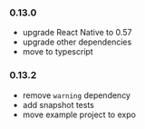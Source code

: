 ### 0.13.0

- upgrade React Native to 0.57
- upgrade other dependencies
- move to typescript

### 0.13.2

- remove `warning` dependency
- add snapshot tests
- move example project to expo